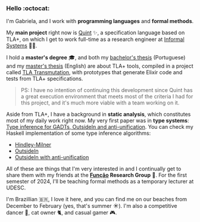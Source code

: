 ### Hello :octocat:

I'm Gabriela, and I work with **programming languages** and **formal methods**.

My **main project** right now is [Quint](https://github.com/informalsystems/quint/) ✨,
a specification language based on TLA+, on which I get to work full-time as a
research engineer at [Informal Systems](https://github.com/informalsystems/) 👩‍💻.

I hold a **master's degree** 🎓, and both my [bachelor's
thesis](https://github.com/bugarela/bachelor-thesis) (Portuguese) and my
[master's thesis](https://github.com/bugarela/masters-dissertation) (English)
are about TLA+ tools, compiled in a project called [TLA
Transmutation](https://github.com/bugarela/tla-transmutation), with prototypes
that generate Elixir code and tests from TLA+ specifications. 
> PS: I have no intention
of continuing this development since Quint has a great execution environment
that meets most of the criteria I had for this project, and it's much more viable
with a team working on it.

Aside from TLA+, I have a background in **static analysis**, which constitutes most
of my daily work right now. My very first paper was in **type systems**: [Type
inference for GADTs, OutsideIn and
anti-unification](https://dl.acm.org/doi/10.1145/3264637.3264644). You can check
my Haskell implementation of some type inference algorithms:
- [Hindley-Milner](https://github.com/bugarela/tipos)
- [OutsideIn](https://github.com/bugarela/OutsideIn)
- [OutsideIn with anti-unification](https://github.com/bugarela/GADTInference)

All of these are things that I'm very interested in and I continually
get to share them with my friends at the **[Função](https://github.com/funcao) Research
Group** 💜. For the first semester of 2024, I'll be teaching formal methods as a temporary 
lecturer at UDESC.

I'm Brazillian 🇧🇷, I love it here, and you can find me on our beaches from December
to February (yes, that's summer ☀️). I'm also a competitive dancer 💃, cat owner 🐈, and
casual gamer 🎮.
